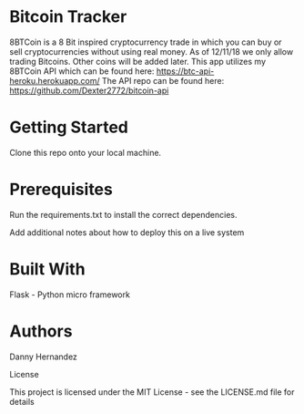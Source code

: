 # Bitcoin Tracker #

8BTCoin is a 8 Bit inspired cryptocurrency trade in which you can buy or sell cryptocurrencies without using real money. As of 12/11/18 we only allow trading Bitcoins. Other coins will be added later. This app utilizes my 8BTCoin API which can be found here: https://btc-api-heroku.herokuapp.com/ The API repo can be found here: https://github.com/Dexter2772/bitcoin-api


# Getting Started #

Clone this repo onto your local machine.

# Prerequisites #

Run the requirements.txt to install the correct dependencies.



Add additional notes about how to deploy this on a live system

# Built With #

Flask - Python micro framework


# Authors #

Danny Hernandez

License

This project is licensed under the MIT License - see the LICENSE.md file for details
